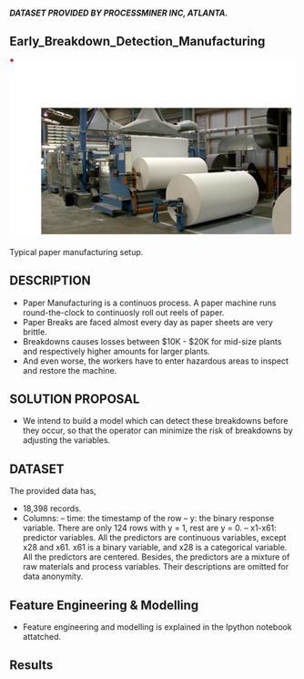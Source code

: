 ##### DATASET PROVIDED BY PROCESSMINER INC, ATLANTA.
## Early_Breakdown_Detection_Manufacturing
![alt text](https://github.com/sanjayjain22/Early_Breakdown_Detection_Manufacturing/blob/master/paper_manufacturing.png?raw=true)

 Typical paper manufacturing setup.
 
## DESCRIPTION
* Paper Manufacturing is a continuos process. A paper machine runs round-the-clock to continuosly roll out reels of paper.
* Paper Breaks are faced almost every day as paper sheets are very brittle.
* Breakdowns causes losses between $10K - $20K for mid-size plants and respectively higher amounts for larger plants.
* And even worse, the workers have to enter hazardous areas to inspect and restore the machine.

## SOLUTION PROPOSAL
* We intend to build a model which can detect these breakdowns before they occur, so that the operator can minimize the risk of breakdowns by adjusting the variables.
 
## DATASET
The provided data has,
* 18,398 records.
* Columns:
– time: the timestamp of the row
– y: the binary response variable. There are only 124 rows with y = 1, rest are y = 0.
– x1-x61: predictor variables. All the predictors are continuous variables, except x28 and x61. x61 is a binary variable, and x28 is a
categorical variable. All the predictors are centered. 
Besides, the predictors are a mixture of raw materials and process variables. 
Their descriptions are omitted for data anonymity.

## Feature Engineering & Modelling
 *  Feature engineering and modelling is explained in the Ipython notebook attatched.

## Results 
 
 
 
 
 
 


